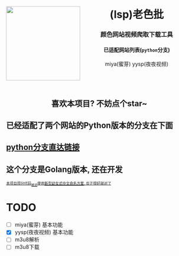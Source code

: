 <div align='center'>
<img align='left' src='imgs/logo.svg' width='200px'>
<h1>
(lsp)老色批
</h1>
<h3>
颜色网站视频爬取下载工具
</h3>
<div align='center'>
<h4>已适配网站列表(<code>python</code>分支)</h4>
<span>miya(蜜芽)</span>
<span>yysp(夜夜视频)</span>
</div>
<br><br><br>
<h2>喜欢本项目? 不妨点个star~</h2>
</div>

## 已经适配了两个网站的Python版本的分支在下面
## [python分支直达链接](../../tree/python)
## 这个分支是Golang版本, 还在开发

~~<sub>_<sub>_<sub>本项目部分代码<sub>被迫</sub>使用[新型幼女式中文命名方案](https://github.com/RimoChan/), 反正很好就对了</sub>_</sub>_</sub>~~

# TODO
+ [ ] miya(蜜芽) 基本功能
+ [x] yysp(夜夜视频) 基本功能
+ [ ] m3u8解析
+ [ ] m3u8下载
